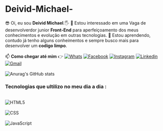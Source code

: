 # Deivid-Michael-

 😎 Oi, eu sou __Deivid Michael__.🖐
 👀 Estou interessado em uma Vaga de desenvolverdor junior __Front-End__ para aperfeiçoamento dos meus conhecimentos e evolução em outras tecnologias.
 🌱 Estou aprendendo, contudo já tenho alguns conheimentos e sempre busco mais para desenvolver um __codigo limpo__.
 <br>
 <br>
📫 __Como chegar até mim__ 👉 
[![Whats](https://img.shields.io/badge/WhatsApp-25D366?style=for-the-badge&logo=whatsapp&logoColor=white)](https://wa.me/5513988600909)
[![Facebook](https://img.shields.io/badge/Facebook-1877F2?style=for-the-badge&logo=facebook&logoColor=white)](facebook.com/deivid.leite.3386)
[![Instagram](https://img.shields.io/badge/Instagram-E4405F?style=for-the-badge&logo=instagram&logoColor=white)](https://www.instagram.com/deivid_meke/)
[![Linkedin](https://img.shields.io/badge/LinkedIn-0077B5?style=for-the-badge&logo=linkedin&logoColor=white)](https://www.linkedin.com/in/deivid-michael-2a1a59237/)
[![Gmail](https://img.shields.io/badge/Gmail-D14836?style=for-the-badge&logo=gmail&logoColor=white)](https://myaccount.google.com/?hl=pt_BR)<br>
<br>
![Anurag's GitHub stats](https://github-readme-stats.vercel.app/api?username=Soldier187&show_icons=true&theme=dark)


### Tecnologias que ultilizo no meu dia a dia : 
<div style="display: inline_block"><br/>
  <img align="center" alt="HTML5" src="https://img.shields.io/badge/HTML5-E34F26?style=for-the-badge&logo=html5&logoColor=white"><div/> 
<div style="display: inline_block"><br/>
  <img align="center" alt="CSS" src="https://img.shields.io/badge/CSS3-1572B6?style=for-the-badge&logo=css3&logoColor=white"><div/> 
<div style="display: inline_block"><br/>
  <img align="center" alt="JavaScript" src="https://img.shields.io/badge/JavaScript-323330?style=for-the-badge&logo=javascript&logoColor=F7DF1E">
  <div/>
